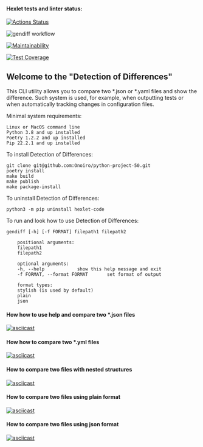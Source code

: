 #### Hexlet tests and linter status:
[![Actions Status](https://github.com/Onoiro/python-project-50/workflows/hexlet-check/badge.svg)](https://github.com/Onoiro/python-project-50/actions)

![gendiff workflow](https://github.com/Onoiro/python-project-50/actions/workflows/gendiff-check.yml/badge.svg)

[![Maintainability](https://api.codeclimate.com/v1/badges/705776fbe38db666259d/maintainability)](https://codeclimate.com/github/Onoiro/python-project-50/maintainability)

[![Test Coverage](https://api.codeclimate.com/v1/badges/705776fbe38db666259d/test_coverage)](https://codeclimate.com/github/Onoiro/python-project-50/test_coverage)

## Welcome to the "Detection of Differences"
This CLI utility allows you to compare two *.json or *.yaml files and show the difference.
Such system is used, for example, when outputting tests or when automatically tracking changes in configuration files.

Minimal system requirements:

    Linux or MacOS command line
    Python 3.8 and up installed
    Poetry 1.2.2 and up installed
    Pip 22.2.1 and up installed

To install Detection of Differences:

    git clone git@github.com:Onoiro/python-project-50.git
    poetry install
    make build
    make publish
    make package-install

To uninstall Detection of Differences:

    python3 -m pip uninstall hexlet-code

To run and look how to use Detection of Differences:

    gendiff [-h] [-f FORMAT] filepath1 filepath2

        positional arguments:
        filepath1
        filepath2

        optional arguments:
        -h, --help            show this help message and exit
        -f FORMAT, --format FORMAT       set format of output

        format types:
        stylish (is used by default)
        plain
        json


#### How how to use help and compare two *.json files
[![asciicast](https://asciinema.org/a/qQZAaGhHVzzE5uvDKZ1TSmLIZ.svg)](https://asciinema.org/a/qQZAaGhHVzzE5uvDKZ1TSmLIZ)

#### How how to compare two *.yml files
[![asciicast](https://asciinema.org/a/jtOaVgxZ9jG6N50qsdZFJ2LAc.svg)](https://asciinema.org/a/jtOaVgxZ9jG6N50qsdZFJ2LAc)

#### How to compare two files with nested structures
[![asciicast](https://asciinema.org/a/JeLnWtVi1dXjhM22CnTJ2PUFA.svg)](https://asciinema.org/a/JeLnWtVi1dXjhM22CnTJ2PUFA)

#### How to compare two files using plain format
[![asciicast](https://asciinema.org/a/gtfc81MH8J6Y71ubpCY9sOWhl.svg)](https://asciinema.org/a/gtfc81MH8J6Y71ubpCY9sOWhl)

#### How to compare two files using json format
[![asciicast](https://asciinema.org/a/eevZlZcSA6gsHljEXHCe8Vrp6.svg)](https://asciinema.org/a/eevZlZcSA6gsHljEXHCe8Vrp6)
